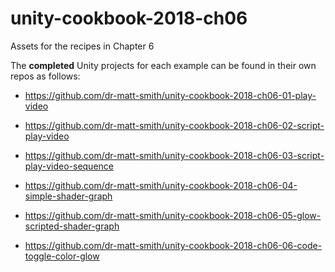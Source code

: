 # unity-cookbook-2018-ch06
Assets for the recipes in Chapter 6

The **completed** Unity projects for each example can be found in their own repos as follows:


- https://github.com/dr-matt-smith/unity-cookbook-2018-ch06-01-play-video

- https://github.com/dr-matt-smith/unity-cookbook-2018-ch06-02-script-play-video

- https://github.com/dr-matt-smith/unity-cookbook-2018-ch06-03-script-play-video-sequence

- https://github.com/dr-matt-smith/unity-cookbook-2018-ch06-04-simple-shader-graph

- https://github.com/dr-matt-smith/unity-cookbook-2018-ch06-05-glow-scripted-shader-graph

- https://github.com/dr-matt-smith/unity-cookbook-2018-ch06-06-code-toggle-color-glow
